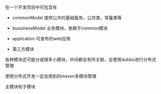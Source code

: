 在一个开发项目中可包含有

- commonModel 提供公共的基础服务，公共类，常量类等

- bussinessModel 业务模块，依赖于common模块

- application 可发布的web应用

- 第三方模块 

  

各种模块还可能分成很多小模块，中间都会有所关联，会使用dubbo进行分布式管理

使用分布式开发一定会用到的maven多模块管理

主模块和子模块

